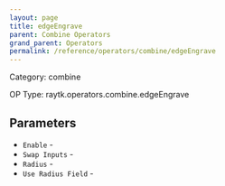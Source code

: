 ```yaml
---
layout: page
title: edgeEngrave
parent: Combine Operators
grand_parent: Operators
permalink: /reference/operators/combine/edgeEngrave
---
```


Category: combine

OP Type: raytk.operators.combine.edgeEngrave

## Parameters

* `Enable` - 
* `Swap Inputs` - 
* `Radius` - 
* `Use Radius Field` -
